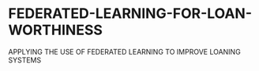 # FEDERATED-LEARNING-FOR-LOAN-WORTHINESS
APPLYING THE USE OF FEDERATED LEARNING TO IMPROVE LOANING SYSTEMS
